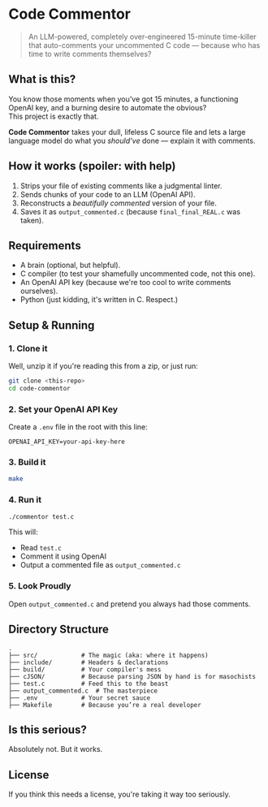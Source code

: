 # Code Commentor

> An LLM-powered, completely over-engineered 15-minute time-killer  
> that auto-comments your uncommented C code — because who has time to write comments themselves?

## What is this?

You know those moments when you’ve got 15 minutes, a functioning OpenAI key, and a burning desire to automate the obvious?  
This project is exactly that.

**Code Commentor** takes your dull, lifeless C source file and lets a large language model do what you *should’ve* done — explain it with comments.

## How it works (spoiler: with help)

1. Strips your file of existing comments like a judgmental linter.
2. Sends chunks of your code to an LLM (OpenAI API).
3. Reconstructs a *beautifully commented* version of your file.
4. Saves it as `output_commented.c` (because `final_final_REAL.c` was taken).

## Requirements

- A brain (optional, but helpful).
- C compiler (to test your shamefully uncommented code, not this one).
- An OpenAI API key (because we're too cool to write comments ourselves).
- Python (just kidding, it's written in C. Respect.)

## Setup & Running

### 1. Clone it  
Well, unzip it if you're reading this from a zip, or just run:
```bash
git clone <this-repo>
cd code-commentor
````

### 2. Set your OpenAI API Key

Create a `.env` file in the root with this line:

```
OPENAI_API_KEY=your-api-key-here
```

### 3. Build it

```bash
make
```

### 4. Run it

```bash
./commentor test.c
```

This will:

* Read `test.c`
* Comment it using OpenAI
* Output a commented file as `output_commented.c`

### 5. Look Proudly

Open `output_commented.c` and pretend you always had those comments.

## Directory Structure

```
.
├── src/            # The magic (aka: where it happens)
├── include/        # Headers & declarations
├── build/          # Your compiler's mess
├── cJSON/          # Because parsing JSON by hand is for masochists
├── test.c          # Feed this to the beast
├── output_commented.c  # The masterpiece
├── .env            # Your secret sauce
├── Makefile        # Because you’re a real developer
```

## Is this serious?

Absolutely not.
But it works.

## License

If you think this needs a license, you're taking it way too seriously.
